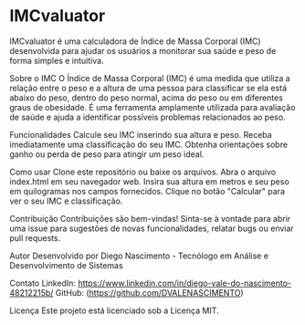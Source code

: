 # IMCvaluator
IMCvaluator é uma calculadora de Índice de Massa Corporal (IMC) desenvolvida para ajudar os usuários a monitorar sua saúde e peso de forma simples e intuitiva.

Sobre o IMC
O Índice de Massa Corporal (IMC) é uma medida que utiliza a relação entre o peso e a altura de uma pessoa para classificar se ela está abaixo do peso, dentro do peso normal, acima do peso ou em diferentes graus de obesidade. É uma ferramenta amplamente utilizada para avaliação de saúde e ajuda a identificar possíveis problemas relacionados ao peso.

Funcionalidades
Calcule seu IMC inserindo sua altura e peso.
Receba imediatamente uma classificação do seu IMC.
Obtenha orientações sobre ganho ou perda de peso para atingir um peso ideal.

Como usar
Clone este repositório ou baixe os arquivos.
Abra o arquivo index.html em seu navegador web.
Insira sua altura em metros e seu peso em quilogramas nos campos fornecidos.
Clique no botão "Calcular" para ver o seu IMC e classificação.

Contribuição
Contribuições são bem-vindas! Sinta-se à vontade para abrir uma issue para sugestões de novas funcionalidades, relatar bugs ou enviar pull requests.

Autor
Desenvolvido por Diego Nascimento - Tecnólogo em Análise e Desenvolvimento de Sistemas

Contato
LinkedIn: https://www.linkedin.com/in/diego-vale-do-nascimento-48212215b/
GitHub: (https://github.com/DVALENASCIMENTO)

Licença
Este projeto está licenciado sob a Licença MIT.
